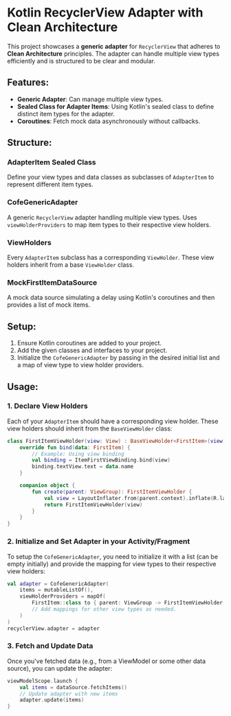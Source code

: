 # Kotlin RecyclerView Adapter with Clean Architecture

This project showcases a **generic adapter** for `RecyclerView` that adheres to **Clean Architecture** principles. The adapter can handle multiple view types efficiently and is structured to be clear and modular.

## Features:
- **Generic Adapter**: Can manage multiple view types.
- **Sealed Class for Adapter Items**: Using Kotlin's sealed class to define distinct item types for the adapter.
- **Coroutines**: Fetch mock data asynchronously without callbacks.

## Structure:

### AdapterItem Sealed Class
Define your view types and data classes as subclasses of `AdapterItem` to represent different item types.

### CofeGenericAdapter
A generic `RecyclerView` adapter handling multiple view types. Uses `viewHolderProviders` to map item types to their respective view holders.

### ViewHolders
Every `AdapterItem` subclass has a corresponding `ViewHolder`. These view holders inherit from a base `ViewHolder` class.

### MockFirstItemDataSource
A mock data source simulating a delay using Kotlin's coroutines and then provides a list of mock items.

## Setup:
1. Ensure Kotlin coroutines are added to your project.
2. Add the given classes and interfaces to your project.
3. Initialize the `CofeGenericAdapter` by passing in the desired initial list and a map of view type to view holder providers.

## Usage:

### 1. **Declare View Holders**

Each of your `AdapterItem` should have a corresponding view holder. These view holders should inherit from the `BaseViewHolder` class:

```kotlin
class FirstItemViewHolder(view: View) : BaseViewHolder<FirstItem>(view) {
    override fun bind(data: FirstItem) {
        // Example: Using view binding
        val binding = ItemFirstViewBinding.bind(view)
        binding.textView.text = data.name
    }

    companion object {
        fun create(parent: ViewGroup): FirstItemViewHolder {
            val view = LayoutInflater.from(parent.context).inflate(R.layout.item_first, parent, false)
            return FirstItemViewHolder(view)
        }
    }
}
```

### 2. **Initialize and Set Adapter in your Activity/Fragment**

To setup the `CofeGenericAdapter`, you need to initialize it with a list (can be empty initially) and provide the mapping for view types to their respective view holders:

```kotlin
val adapter = CofeGenericAdapter(
    items = mutableListOf(),
    viewHolderProviders = mapOf(
        FirstItem::class to { parent: ViewGroup -> FirstItemViewHolder.create(parent) }
        // Add mappings for other view types as needed.
    )
)
recyclerView.adapter = adapter
```

### 3. **Fetch and Update Data**

Once you've fetched data (e.g., from a ViewModel or some other data source), you can update the adapter:

```kotlin
viewModelScope.launch {
    val items = dataSource.fetchItems()
    // Update adapter with new items
    adapter.update(items)
}
